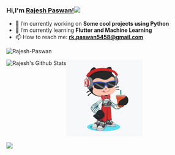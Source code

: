 

### Hi,I'm [ Rajesh Paswan!](https://github.com/Rajesh-Paswan)<img src="https://media.giphy.com/media/hvRJCLFzcasrR4ia7z/giphy.gif" width="25px">
- 🔭 I’m currently working on **Some cool projects using Python**
- 🌱 I’m currently learning **Flutter and Machine Learning**
- 📫 How to reach me: **rk.paswan5458@gmail.com** 

<p align="left"> <img src="https://komarev.com/ghpvc/?username=Rajesh-Paswan" alt="Rajesh-Paswan" /> </p>
<img align="left" alt="Rajesh's Github Stats" src="https://github-readme-stats.vercel.app/api?username=Rajesh-Paswan&show_icons=true&hide_border=true" />


<p>
  <img  align='center' width="200" src="https://github.com/Rajesh-Paswan/Rajesh-Paswan/blob/master/octocat.png">
</p>

<a href="https://github.com/Rajesh-Paswan">
  <img align="center" src="https://github-readme-stats.vercel.app/api/top-langs/?username=Rajesh-Paswan&theme=dark&hide_langs_below=1" />
</a>

